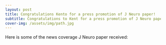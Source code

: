 ```yaml
---
layout: post
title: Congratulations Kento for a press promotion of J Neuro paper!
subtitle: Congratulations to Kent for a press promotion of J Neuro paper!
cover-img: /assets/img/path.jpg
---
```

Here is some of the news coverage J Neuro paper received:
